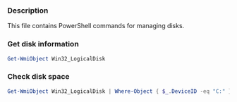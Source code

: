 ### Description
This file contains PowerShell commands for managing disks.

### Get disk information
```ps1
Get-WmiObject Win32_LogicalDisk
```

### Check disk space
```ps1
Get-WmiObject Win32_LogicalDisk | Where-Object { $_.DeviceID -eq "C:" } | Select-Object Size, FreeSpace
```
